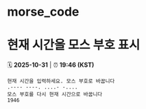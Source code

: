 # morse_code
# 현재 시간을 모스 부호 표시
<!-- MORSE_TIME_START -->
🗓️ **2025-10-31** | ⏰ **19:46 (KST)**

```
현재 시간을 입력하세요. 모스 부호로 바꿉니다
.---- ----. ....- -....
모스 부호를 다시 현재 시간으로 바꿉니다
1946
```
<!-- MORSE_TIME_END -->
